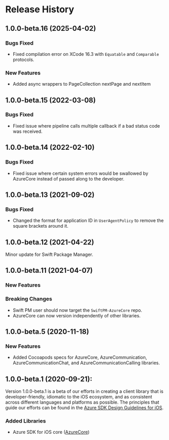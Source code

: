 # Release History

## 1.0.0-beta.16 (2025-04-02)
### Bugs Fixed
- Fixed compilation error on XCode 16.3 with `Equatable` and `Comparable` protocols.

### New Features
- Added async wrappers to PageCollection nextPage and nextItem

## 1.0.0-beta.15 (2022-03-08)
### Bugs Fixed
- Fixed issue where pipeline calls multiple callback if a bad status code was received.

## 1.0.0-beta.14 (2022-02-10)

### Bugs Fixed
- Fixed issue where certain system errors would be swallowed by AzureCore instead of passed
  along to the developer.

## 1.0.0-beta.13 (2021-09-02)
### Bugs Fixed
- Changed the format for application ID in `UserAgentPolicy` to remove the square brackets around it.  

## 1.0.0-beta.12 (2021-04-22)
Minor update for Swift Package Manager.

## 1.0.0-beta.11 (2021-04-07)
### New Features

### Breaking Changes
- Swift PM user should now target the `SwiftPM-AzureCore` repo.
- AzureCore can now version independently of other libraries.

## 1.0.0-beta.5 (2020-11-18)

### New Features
- Added Cocoapods specs for AzureCore, AzureCommunication, AzureCommunicationChat, and AzureCommunicationCalling
  libraries.

## 1.0.0-beta.1 (2020-09-21):

Version 1.0.0-beta.1 is a beta of our efforts in creating a client library that is developer-friendly, idiomatic to
the iOS ecosystem, and as consistent across different languages and platforms as possible. The principles that guide
our efforts can be found in the
[Azure SDK Design Guidelines for iOS](https://azure.github.io/azure-sdk/ios_introduction.html).

### Added Libraries

- Azure SDK for iOS core ([AzureCore](https://github.com/Azure/azure-sdk-for-ios/tree/main/sdk/core/AzureCore))
